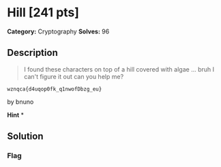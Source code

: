 # Hill [241 pts]

**Category:** Cryptography
**Solves:** 96

## Description
>I found these characters on top of a hill covered with algae ... bruh I can't figure it out can you help me?

```wznqca{d4uqop0fk_q1nwofDbzg_eu}```

by bnuno

**Hint**
* 

## Solution

### Flag

